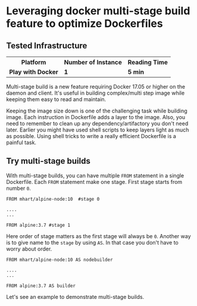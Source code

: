 
# Leveraging docker multi-stage build feature to optimize Dockerfiles


## Tested Infrastructure

<table class="tg">
  <tr>
    <th class="tg-yw4l"><b>Platform</b></th>
    <th class="tg-yw4l"><b>Number of Instance</b></th>
    <th class="tg-yw4l"><b>Reading Time</b></th>
    
  </tr>
  <tr>
    <td class="tg-yw4l"><b>Play with Docker</b></td>
    <td class="tg-yw4l"><b>1</b></td>
    <td class="tg-yw4l"><b>5 min</b></td>
    
  </tr>
  
</table>


Multi-stage build is a new feature requiring Docker 17.05 or higher on the daemon and client. It's useful in building complex/multi step image while keeping them easy to read and maintain.

Keeping the image size down is one of the challenging task while building image. Each instruction in Dockerfile adds a layer to the image.
Also, you need to remember to clean up any dependency/artifactory you don't need later. Earlier you might have used shell scripts
to keep layers light as much as possible. Using shell tricks to write a really efficient Dockerfile is a painful task.

## Try multi-stage builds

With multi-stage builds, you can have multiple `FROM` statement in a single Dockerfile. Each `FROM` statement make one stage.
First stage starts from number `0`.

```
FROM mhart/alpine-node:10  #stage 0

....
...

FROM alpine:3.7 #stage 1
```

Here order of stage matters as the first stage will always be `0`. Another way is to give name to the `stage` by using `AS`.
In that case you don't have to worry about order.


```
FROM mhart/alpine-node:10 AS nodebuilder

....
...

FROM alpine:3.7 AS builder
```

Let's see an example to demonstrate multi-stage builds.



